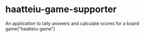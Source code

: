 # haatteiu-game-supporter
An application to tally answers and calculate scores for a board game("haatteiu-game")
